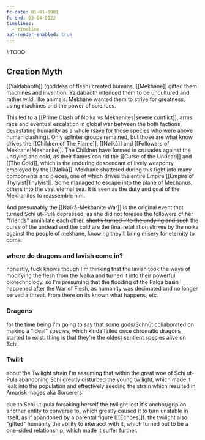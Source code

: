 ```yaml
---
fc-date: 01-01-0001
fc-end: 03-04-0122
timelines:
  - timeline
aat-render-enabled: true
---
```

#TODO 
## Creation Myth
[[Yaldabaoth]] (goddess of flesh) created humans,
[[Mekhane]] gifted them machines and invention.
Yaldabaoth intended them to be uncultured and rather wild, like animals.
Mekhane wanted them to strive for greatness, using machines and the power of sciences. 

This led to a [[Prime Clash of Nolka vs Mekhanites|severe conflict]], arms race and eventual escalation in global war between the both factions, devastating humanity as a whole (save for those species who were above human clashing).
Only splinter groups remained, but those are what know drives the [[Children of The Flame]], [[Nølkā]] and [[Followers of Mekhane|Mekhanite]]. 
	The Children have formed in crusades against the undying and cold, as their flames can rid the [[Curse of the Undead]] and [[The Cold]], which is the enduring descendant of lively weaponry employed by the [[Nølkā]].
Mekhane shattered during this fight into many components and pieces, one of which drives the entire Empire [[Empire of Thylyist|Thylyist]]. Some managed to escape into the plane of Mechanus, others into the vast eternal sea. It is seen as the duty and goal of the Mekhanites to reassemble him. 

And presumably the [[Nølkā-Mekhanite War]] is the original event that turned Schi ut-Pulá depressed, as she did not foresee the followers of her "friends" annihilate each other. ~~shortly turned into the undying and such~~
the curse of the undead and the cold are the final retaliation strikes by the nolka against the people of mekhane, knowing they'll bring misery for eternity to come. 
### where do dragons and lavish come in?
honestly, fuck knows
though I'm thinking that the lavish took the ways of modifying the flesh from the Nølka and turned it into their powerful biotechnology. so I'm presuming that the flooding of the Palga basin happened after the War of Flesh, as humanity was decimated and no longer served a threat. From there on its known what happens, etc.

### Dragons
for the time being I'm going to say that some gods/Schnūt collaborated on making a "ideal" species, which kinda failed once chromatic dragons started to exist. 
thing is that they're the oldest sentient species alive on Schi.
### Twilit
about the Twilight strain I'm assuming that within the great woe of Schi ut-Pula abandoning Schi greatly disturbed the young twilight, which made it leak into the population and effectively seeding the strain which resulted in Amarisk mages aka Sorcerers. 

due to Schi ut-pula forsaking herself the twilight lost it's anchor/grip on another entity to converse to, which greatly caused it to turn unstable in itself, as if abandoned by a parental figure ([[Echoes]]). the twilight also "gifted" humanity the ability to interacct with it, which turned out to be a one-sided relationship, which made it suffer further. 